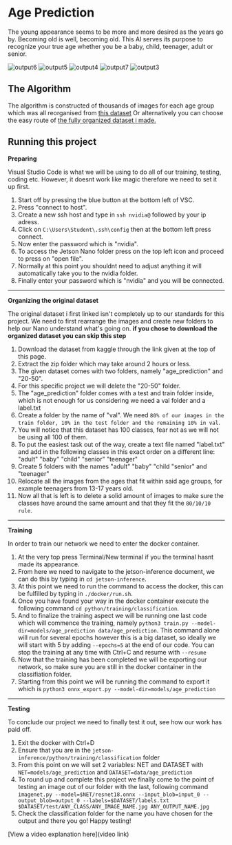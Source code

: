 # Age Prediction
The young appearance seems to be more and more desired as the years go by. Becoming old is well, becoming old. This AI serves its purpose to recognize your true age whether you be a baby, child, teenager, adult or senior.

![output6](https://github.com/Agnild/AgePrediction/assets/69535819/661cb6dd-9c1e-4759-ab56-85cf01c6ac9b)
![output5](https://github.com/Agnild/AgePrediction/assets/69535819/7d35b159-2d24-4754-805b-90a2eb8d499e)
![output4](https://github.com/Agnild/AgePrediction/assets/69535819/a232a1a7-924e-4eef-9283-03f40d5027ca)
![output7](https://github.com/Agnild/AgePrediction/assets/69535819/cb26aaf9-d8e0-43cd-9c33-e7b56547519c)
![output3](https://github.com/Agnild/AgePrediction/assets/69535819/07a7040e-1a5e-4b08-ae08-e1d2ace36e30)



## The Algorithm
The algorithm is constructed of thousands of images for each age group which was all reorganised from [this dataset](https://www.kaggle.com/datasets/mariafrenti/age-prediction)
Or alternatively you can choose the easy route of [the fully organized dataset i made.](https://www.kaggle.com/datasets/agnild/age-prediction)


## Running this project

**Preparing**

Visual Studio Code is what we will be using to do all of our training, testing, coding etc. However, it doesnt work like magic therefore we need to set it up first.

1. Start off by pressing the blue button at the bottom left of VSC.
2. Press "connect to host".
3. Create a new ssh host and type in `ssh nvidia@` followed by your ip adress.
4. Click on `C:\Users\Student\.ssh\config` then at the bottom left press connect.
5. Now enter the password which is "nvidia".
6. To access the Jetson Nano folder press on the top left icon and proceed to press on "open file".
7. Normally at this point you shouldnt need to adjust anything it will automatically take you to the nvidia folder.
8. Finally enter your password which is "nvidia" and you will be connected.

---

**Organizing the original dataset**

The original dataset i first linked isn't completely up to our standards for this project. We need to first rearrange the images and create new folders to help our Nano understand what's going on.
**if you chose to download the organized dataset you can skip this step**

1. Download the dataset from kaggle through the link given at the top of this page.
2. Extract the zip folder which may take around 2 hours or less.
3. The given dataset comes with two folders, namely "age_prediction" and "20-50".
4. For this specific project we will delete the "20-50" folder.
5. The "age_prediction" folder comes with a test and train folder inside, which is not enough for us considering we need a val folder and a label.txt
6. Create a folder by the name of "val". We need `80% of our images in the train folder, 10% in the test folder and the remaining 10% in val`.
7. You will notice that this dataset has 100 classes, fear not as we will not be using all 100 of them.
8. To put the easiest task out of the way, create a text file named "label.txt" and add in the following classes in this exact order on a different line:
  "adult"
  "baby"
  "child"
  "senior"
   "teenager"
10. Create 5 folders with the names "adult" "baby" "child "senior" and "teenager"
11. Relocate all the images from the ages that fit within said age groups, for example teenagers from 13-17 years old.
12. Now all that is left is to delete a solid amount of images to make sure the classes have around the same amount and that they fit the `80/10/10 rule`.

---

**Training**

In order to train our network we need to enter the docker container.

1. At the very top press Terminal/New terminal if you the terminal hasnt made its appearance.
2. From here we need to navigate to the jetson-inference document, we can do this by typing in `cd jetson-inference`.
3. At this point we need to run the command to access the docker, this can be fulfilled by typing in `./docker/run.sh`.
4. Once you have found your way in the docker container execute the following command `cd python/training/classification`.
5. And to finalize the training aspect we will be running one last code which will commence the training, namely `python3 train.py --model-dir=models/age_prediction data/age_prediction`. This command alone will run for several epochs however this is a big dataset, so ideally we will start with 5 by adding `--epochs=5` at the end of our code. You can stop the training at any time with Ctrl+C and resume with `--resume`
6. Now that the training has been completed we will be exporting our network, so make sure you are still in the docker container in the classifiation folder.
7. Starting from this point we will be running the command to export it which is `python3 onnx_export.py --model-dir=models/age_prediction`

---

**Testing**

To conclude our project we need to finally test it out, see how our work has paid off.

1. Exit the docker with Ctrl+D
2. Ensure that you are in the `jetson-inference/python/training/classification` folder
3. From this point on we will set 2 variables: NET and DATASET with `NET=models/age_prediction` and `DATASET=data/age_prediction`
4. To round up and complete this project we finally come to the point of testing an image out of our folder with the last, following command `imagenet.py --model=$NET/resnet18.onnx --input_blob=input_0 --output_blob=output_0 --labels=$DATASET/labels.txt $DATASET/test/ANY_CLASS/ANY_IMAGE_NAME.jpg ANY_OUTPUT_NAME.jpg`
5. Check the classification folder for the name you have chosen for the output and there you go! Happy testing!

[View a video explanation here](video link)
